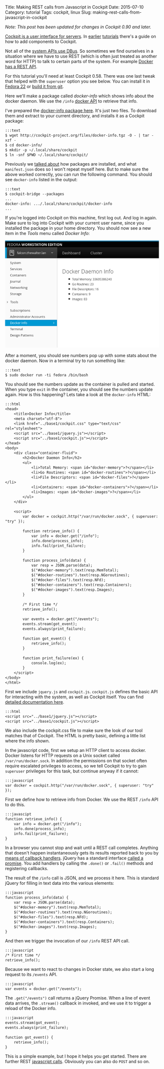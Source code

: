 Title: Making REST calls from Javascript in Cockpit
Date: 2015-07-10
Category: tutorial
Tags: cockpit, linux
Slug: making-rest-calls-from-javascript-in-cockpit

*Note: This post has been updated for changes in Cockpit 0.90 and later.*

[Cockpit is a user interface for servers](http://cockpit-project.org). In [earlier](http://cockpit-project.org/blog/creating-plugins-for-the-cockpit-user-interface.html) [tutorials](http://cockpit-project.org/blog/using-dbus-from-javascript-in-cockpit.html) there's a guide on how to add components to Cockpit.

Not all of the [system APIs use DBus](http://cockpit-project.org/blog/d-bus-is-powerful-ipc.html). So sometimes we find ourselves in a situation where we have to use REST (which is often just treated as another word for HTTP) to talk to certain parts of the system. For example [Docker has a REST API](https://docs.docker.com/reference/api/docker_remote_api/).

For this tutorial you'll need at least Cockpit 0.58. There was one last tweak that helped with the ```superuser``` option you see below. You can install it in [Fedora 22](http://cockpit-project.org/running.html) or [build it from git](https://github.com/cockpit-project/cockpit/blob/master/HACKING.md).

Here we'll make a package called *docker-info* which shows info about the docker daemon. We use the `/info` [docker API](https://docs.docker.com/reference/api/docker_remote_api_v1.18/#display-system-wide-information) to retrieve that info.

I've prepared the [docker-info package here](http://cockpit-project.org/files/docker-info.tgz). It's just two files. To download them and extract to your current directory, and installs it as a Cockpit package:

    :::text
    $ wget http://cockpit-project.org/files/docker-info.tgz -O - | tar -xzf -
    $ cd docker-info/
    $ mkdir -p ~/.local/share/cockpit
    $ ln -snf $PWD ~/.local/share/cockpit/

Previously we [talked about](http://cockpit-project.org/blog/creating-plugins-for-the-cockpit-user-interface.html) how packages are installed, and what `manifest.json` does so I won't repeat myself here. But to make sure the above worked correctly, you can run the following command. You should see `docker-info` listed in the output:

    :::text
    $ cockpit-bridge --packages
    ...
    docker-info: .../.local/share/cockpit/docker-info
    ...

If you're logged into Cockpit on this machine, first log out. And log in again. Make sure to log into Cockpit with your current user name, since you installed the package in your home directory. You should now see a new item in the *Tools* menu called *Docker Info*:

![Docker Info tool](images/cockpit-docker-info.png)

After a moment, you should see numbers pop up with some stats about the docker daemon. Now in a terminal try to run something like:

    :::text
    $ sudo docker run -ti fedora /bin/bash

You should see the numbers update as the container is pulled and started. When you type ```exit``` in the container, you should see the numbers update again. How is this happening? Lets take a look at the `docker-info` HTML:

    :::html
    <head>
        <title>Docker Info</title>
        <meta charset="utf-8">
        <link href="../base1/cockpit.css" type="text/css" rel="stylesheet">
        <script src="../base1/jquery.js"></script>
        <script src="../base1/cockpit.js"></script>
    </head>
    <body>
        <div class="container-fluid">
            <h2>Docker Daemon Info</h2>
            <ul>
                <li>Total Memory: <span id="docker-memory">?</span></li>
                <li>Go Routines: <span id="docker-routines">?</span></li>
                <li>File Descriptors: <span id="docker-files">?</span></li>
                <li>Containers: <span id="docker-containers">?</span></li>
                <li>Images: <span id="docker-images">?</span></li>
            </ul>
        </div>

        <script>
            var docker = cockpit.http("/var/run/docker.sock", { superuser: "try" });

            function retrieve_info() {
                var info = docker.get("/info");
                info.done(process_info);
                info.fail(print_failure);
            }

            function process_info(data) {
                var resp = JSON.parse(data);
                $("#docker-memory").text(resp.MemTotal);
                $("#docker-routines").text(resp.NGoroutines);
                $("#docker-files").text(resp.NFd);
                $("#docker-containers").text(resp.Containers);
                $("#docker-images").text(resp.Images);
            }

            /* First time */
            retrieve_info();

            var events = docker.get("/events");
            events.stream(got_event);
            events.always(print_failure);

            function got_event() {
                retrieve_info();
            }

            function print_failure(ex) {
                console.log(ex);
            }
        </script>
    </body>
    </html>

First we include `jquery.js` and `cockpit.js`. `cockpit.js` defines the basic API for interacting with the system, as well as Cockpit itself. You can find [detailed documentation here](http://files.cockpit-project.org/guide/latest/api-cockpit.html).

    :::html
    <script src="../base1/jquery.js"></script>
    <script src="../base1/cockpit.js"></script>

We also include the cockpit.css file to make sure the look of our tool matches that of Cockpit. The HTML is pretty basic, defining a little list where the info shown.

In the javascript code, first we setup an HTTP client to access docker. Docker listens for HTTP requests on a Unix socket called `/var/run/docker.sock`. In addition the permissions on that socket often require escalated privileges to access, so we tell Cockpit to try to gain `superuser` privileges for this task, but continue anyway if it cannot:

    :::javascript
    var docker = cockpit.http("/var/run/docker.sock", { superuser: "try" });

First we define how to retrieve info from Docker. We use the REST `/info` API to do this.

    :::javascipt
    function retrieve_info() {
        var info = docker.get("/info");
        info.done(process_info);
        info.fail(print_failure);
    }

In a browser you cannot stop and wait until a REST call completes. Anything that doesn't happen instantaneously gets its results reported back to you by [means of callback handlers](http://files.cockpit-project.org/guide/latest/api-cockpit.html#cockpit-http-done). jQuery has a standard interface [called a promise](http://api.jquery.com/deferred.promise/). You add handlers by calling the `.done()` or `.fail()` methods and registering callbacks.

The result of the `/info` call is JSON, and we process it here. This is standard jQuery for filling in text data into the various elements:

    :::javascript
    function process_info(data) {
        var resp = JSON.parse(data);
        $("#docker-memory").text(resp.MemTotal);
        $("#docker-routines").text(resp.NGoroutines);
        $("#docker-files").text(resp.NFd);
        $("#docker-containers").text(resp.Containers);
        $("#docker-images").text(resp.Images);
    }

And then we trigger the invocation of our `/info` REST API call.

    :::javascript
    /* First time */
    retrieve_info();

Because we want to react to changes in Docker state, we also start a long request to its `/events` API.

    :::javascript
    var events = docker.get("/events");

The `.get("/events")` call returns a jQuery Promise. When a line of event data arrives, the `.stream()` callback in invoked, and we use it to trigger a reload of the Docker info.

    :::javascript
    events.stream(got_event);
    events.always(print_failure);

    function got_event() {
        retrieve_info();
    }

This is a simple example, but I hope it helps you get started. There are further REST [javascript calls](http://files.cockpit-project.org/guide/latest/api-cockpit.html#latest-http). Obviously you can also do `POST` and so on.
